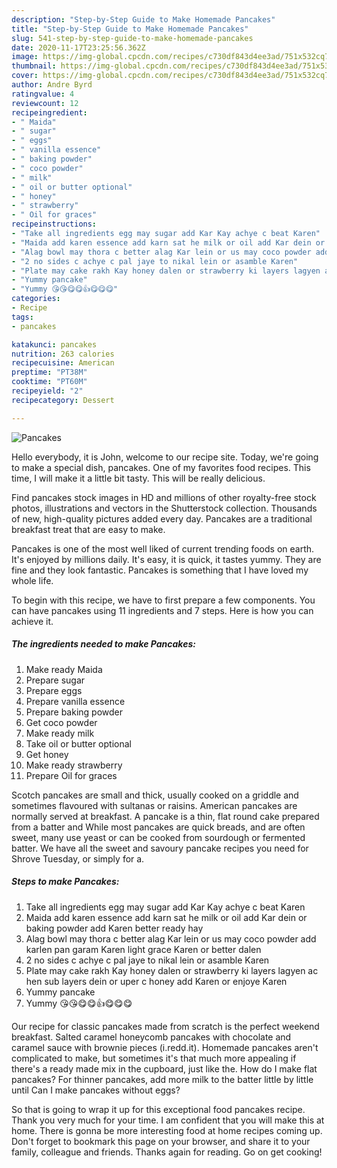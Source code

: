 ```yaml
---
description: "Step-by-Step Guide to Make Homemade Pancakes"
title: "Step-by-Step Guide to Make Homemade Pancakes"
slug: 541-step-by-step-guide-to-make-homemade-pancakes
date: 2020-11-17T23:25:56.362Z
image: https://img-global.cpcdn.com/recipes/c730df843d4ee3ad/751x532cq70/pancakes-recipe-main-photo.jpg
thumbnail: https://img-global.cpcdn.com/recipes/c730df843d4ee3ad/751x532cq70/pancakes-recipe-main-photo.jpg
cover: https://img-global.cpcdn.com/recipes/c730df843d4ee3ad/751x532cq70/pancakes-recipe-main-photo.jpg
author: Andre Byrd
ratingvalue: 4
reviewcount: 12
recipeingredient:
- " Maida"
- " sugar"
- " eggs"
- " vanilla essence"
- " baking powder"
- " coco powder"
- " milk"
- " oil or butter optional"
- " honey"
- " strawberry"
- " Oil for graces"
recipeinstructions:
- "Take all ingredients egg may sugar add Kar Kay achye c beat Karen"
- "Maida add karen essence add karn sat he milk or oil add Kar dein or baking powder add Karen better ready hay"
- "Alag bowl may thora c better alag Kar lein or us may coco powder add karlen pan garam Karen light grace Karen or better dalen"
- "2 no sides c achye c pal jaye to nikal lein or asamble Karen"
- "Plate may cake rakh Kay honey dalen or strawberry ki layers lagyen ac hen sub layers dein or uper c honey add Karen or enjoye Karen"
- "Yummy pancake"
- "Yummy 😘😘😋😋👍😋😋😋"
categories:
- Recipe
tags:
- pancakes

katakunci: pancakes 
nutrition: 263 calories
recipecuisine: American
preptime: "PT38M"
cooktime: "PT60M"
recipeyield: "2"
recipecategory: Dessert

---
```



![Pancakes](https://img-global.cpcdn.com/recipes/c730df843d4ee3ad/751x532cq70/pancakes-recipe-main-photo.jpg)

Hello everybody, it is John, welcome to our recipe site. Today, we're going to make a special dish, pancakes. One of my favorites food recipes. This time, I will make it a little bit tasty. This will be really delicious.

Find pancakes stock images in HD and millions of other royalty-free stock photos, illustrations and vectors in the Shutterstock collection. Thousands of new, high-quality pictures added every day. Pancakes are a traditional breakfast treat that are easy to make.

Pancakes is one of the most well liked of current trending foods on earth. It's enjoyed by millions daily. It's easy, it is quick, it tastes yummy. They are fine and they look fantastic. Pancakes is something that I have loved my whole life.


To begin with this recipe, we have to first prepare a few components. You can have pancakes using 11 ingredients and 7 steps. Here is how you can achieve it.

<!--inarticleads1-->

##### The ingredients needed to make Pancakes:

1. Make ready  Maida
1. Prepare  sugar
1. Prepare  eggs
1. Prepare  vanilla essence
1. Prepare  baking powder
1. Get  coco powder
1. Make ready  milk
1. Take  oil or butter optional
1. Get  honey
1. Make ready  strawberry
1. Prepare  Oil for graces


Scotch pancakes are small and thick, usually cooked on a griddle and sometimes flavoured with sultanas or raisins. American pancakes are normally served at breakfast. A pancake is a thin, flat round cake prepared from a batter and While most pancakes are quick breads, and are often sweet, many use yeast or can be cooked from sourdough or fermented batter. We have all the sweet and savoury pancake recipes you need for Shrove Tuesday, or simply for a. 

<!--inarticleads2-->

##### Steps to make Pancakes:

1. Take all ingredients egg may sugar add Kar Kay achye c beat Karen
1. Maida add karen essence add karn sat he milk or oil add Kar dein or baking powder add Karen better ready hay
1. Alag bowl may thora c better alag Kar lein or us may coco powder add karlen pan garam Karen light grace Karen or better dalen
1. 2 no sides c achye c pal jaye to nikal lein or asamble Karen
1. Plate may cake rakh Kay honey dalen or strawberry ki layers lagyen ac hen sub layers dein or uper c honey add Karen or enjoye Karen
1. Yummy pancake
1. Yummy 😘😘😋😋👍😋😋😋


Our recipe for classic pancakes made from scratch is the perfect weekend breakfast. Salted caramel honeycomb pancakes with chocolate and caramel sauce with brownie pieces (i.redd.it). Homemade pancakes aren&#39;t complicated to make, but sometimes it&#39;s that much more appealing if there&#39;s a ready made mix in the cupboard, just like the. How do I make flat pancakes? For thinner pancakes, add more milk to the batter little by little until Can I make pancakes without eggs? 

So that is going to wrap it up for this exceptional food pancakes recipe. Thank you very much for your time. I am confident that you will make this at home. There is gonna be more interesting food at home recipes coming up. Don't forget to bookmark this page on your browser, and share it to your family, colleague and friends. Thanks again for reading. Go on get cooking!
